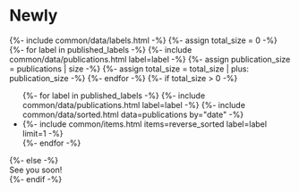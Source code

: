 ---
---
<div class="home-area">
    <h1>Newly</h1>
    {%- include common/data/labels.html -%}
    {%- assign total_size = 0 -%}
    {%- for label in published_labels -%}
        {%- include common/data/publications.html label=label -%}
        {%- assign publication_size = publications | size -%}
        {%- assign total_size = total_size  | plus: publication_size -%}
    {%- endfor -%}
    {%- if total_size > 0 -%}
        <ul class="home-items">
        {%- for label in published_labels -%}
            {%- include common/data/publications.html label=label -%}
            {%- include common/data/sorted.html data=publications by="date" -%}
            <li class="home-item">
                {%- include common/items.html items=reverse_sorted label=label limit=1 -%}
            </li>
            {%- endfor -%}
        </ul>
    {%- else -%}
        <div class="home-empty">
            See you soon!
        </div>
    {%- endif -%}
</div>